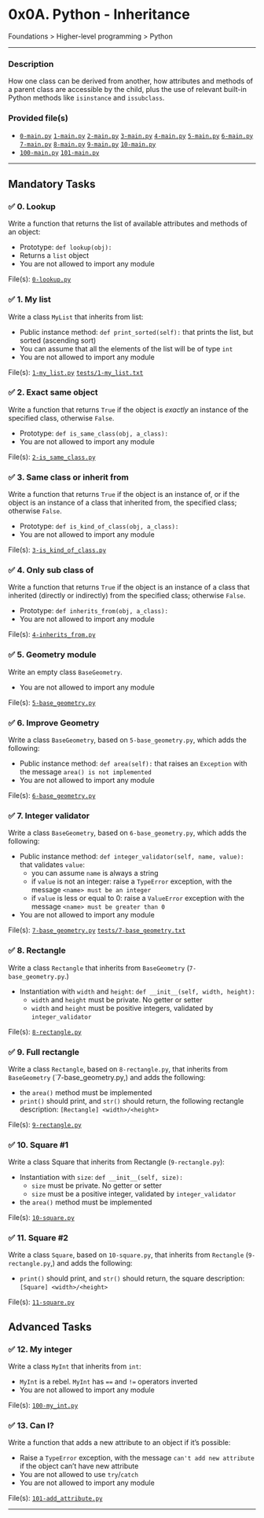 # 0x0A. Python - Inheritance
Foundations > Higher-level programming > Python

---

### Description
How one class can be derived from another, how attributes and methods of a parent class are accessible by the child, plus the use of relevant built-in Python methods like `isinstance` and `issubclass`.

### Provided file(s)
* [`0-main.py`](./tests/0-main.py) [`1-main.py`](./tests/1-main.py) [`2-main.py`](./tests/2-main.py) [`3-main.py`](./tests/3-main.py) [`4-main.py`](./tests/4-main.py) [`5-main.py`](./tests/5-main.py) [`6-main.py`](./tests/6-main.py) [`7-main.py`](./tests/7-main.py) [`8-main.py`](./tests/8-main.py) [`9-main.py`](./tests/9-main.py) [`10-main.py`](./tests/10-main.py)
* [`100-main.py`](./tests/100-main.py) [`101-main.py`](./tests/101-main.py)

---

## Mandatory Tasks

### :white_check_mark: 0. Lookup
Write a function that returns the list of available attributes and methods of an object:
* Prototype: `def lookup(obj):`
* Returns a `list` object
* You are not allowed to import any module

File(s): [`0-lookup.py`](./0-lookup.py)

### :white_check_mark: 1. My list
Write a class `MyList` that inherits from list:
* Public instance method: `def print_sorted(self):` that prints the list, but sorted (ascending sort)
* You can assume that all the elements of the list will be of type `int`
* You are not allowed to import any module

File(s): [`1-my_list.py`](./1-my_list.py) [`tests/1-my_list.txt`](./tests/1-my_list.txt)

### :white_check_mark: 2. Exact same object
Write a function that returns `True` if the object is *exactly* an instance of the specified class, otherwise `False`.
* Prototype: `def is_same_class(obj, a_class):`
* You are not allowed to import any module

File(s): [`2-is_same_class.py`](./2-is_same_class.py)

### :white_check_mark: 3. Same class or inherit from
Write a function that returns `True` if the object is an instance of, or if the object is an instance of a class that inherited from, the specified class; otherwise `False`.
* Prototype: `def is_kind_of_class(obj, a_class):`
* You are not allowed to import any module

File(s): [`3-is_kind_of_class.py`](./3-is_kind_of_class.py)

### :white_check_mark: 4. Only sub class of
Write a function that returns `True` if the object is an instance of a class that inherited (directly or indirectly) from the specified class; otherwise `False`.
* Prototype: `def inherits_from(obj, a_class):`
* You are not allowed to import any module

File(s): [`4-inherits_from.py`](./4-inherits_from.py)

### :white_check_mark: 5. Geometry module
Write an empty class `BaseGeometry`.
* You are not allowed to import any module

File(s): [`5-base_geometry.py`](./5-base_geometry.py)

### :white_check_mark: 6. Improve Geometry
Write a class `BaseGeometry`, based on `5-base_geometry.py`, which adds the following:
* Public instance method: `def area(self):` that raises an `Exception` with the message `area() is not implemented`
* You are not allowed to import any module

File(s): [`6-base_geometry.py`](./6-base_geometry.py)

### :white_check_mark: 7. Integer validator
Write a class `BaseGeometry`, based on `6-base_geometry.py`, which adds the following:
* Public instance method: `def integer_validator(self, name, value):` that validates `value`:
    * you can assume `name` is always a string
    * if `value` is not an integer: raise a `TypeError` exception, with the message `<name> must be an integer`
    * if `value` is less or equal to 0: raise a `ValueError` exception with the message `<name> must be greater than 0`
* You are not allowed to import any module

File(s): [`7-base_geometry.py`](./7-base_geometry.py) [`tests/7-base_geometry.txt`](./tests/7-base_geometry.txt)

### :white_check_mark: 8. Rectangle
Write a class `Rectangle` that inherits from `BaseGeometry` (`7-base_geometry.py`.)
* Instantiation with `width` and `height`: `def __init__(self, width, height):`
    * `width` and `height` must be private. No getter or setter
    * `width` and `height` must be positive integers, validated by `integer_validator`

File(s): [`8-rectangle.py`](./8-rectangle.py)

### :white_check_mark: 9. Full rectangle
Write a class `Rectangle`, based on `8-rectangle.py`, that inherits from `BaseGeometry` (`7-base_geometry.py,) and adds the following: 
* the `area()` method must be implemented
* `print()` should print, and `str()` should return, the following rectangle description: `[Rectangle] <width>/<height>`

File(s): [`9-rectangle.py`](./9-rectangle.py)

### :white_check_mark: 10. Square #1
Write a class Square that inherits from Rectangle (`9-rectangle.py`):
* Instantiation with `size`: `def __init__(self, size):`
    * `size` must be private. No getter or setter
    * `size` must be a positive integer, validated by `integer_validator`
* the `area()` method must be implemented

File(s): [`10-square.py`](./10-square.py)

### :white_check_mark: 11. Square #2
Write a class `Square`, based on `10-square.py`, that inherits from `Rectangle` (`9-rectangle.py`,) and adds the following:
* `print()` should print, and `str()` should return, the square description: `[Square] <width>/<height>`

File(s): [`11-square.py`](./11-square.py)

## Advanced Tasks

### :white_check_mark: 12. My integer
Write a class `MyInt` that inherits from `int`:
* `MyInt` is a rebel. `MyInt` has `==` and `!=` operators inverted
* You are not allowed to import any module

File(s): [`100-my_int.py`](./100-my_int.py)

### :white_check_mark: 13. Can I?
Write a function that adds a new attribute to an object if it’s possible:
* Raise a `TypeError` exception, with the message `can't add new attribute` if the object can’t have new attribute
* You are not allowed to use `try`/`catch`
* You are not allowed to import any module

File(s): [`101-add_attribute.py`](./101-add_attribute.py)

---
